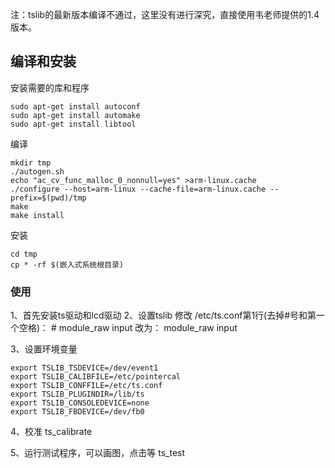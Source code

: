注：tslib的最新版本编译不通过，这里没有进行深究，直接使用韦老师提供的1.4版本。

## 编译和安装
安装需要的库和程序
```shell
sudo apt-get install autoconf
sudo apt-get install automake
sudo apt-get install libtool
```

编译
```shell
mkdir tmp
./autogen.sh
echo "ac_cv_func_malloc_0_nonnull=yes" >arm-linux.cache
./configure --host=arm-linux --cache-file=arm-linux.cache --prefix=$(pwd)/tmp
make
make install
```

安装
```shell
cd tmp
cp * -rf $(嵌入式系统根目录)
```

### 使用
1、首先安装ts驱动和lcd驱动
2、设置tslib
    修改 /etc/ts.conf第1行(去掉#号和第一个空格)：
    # module_raw input
    改为：
    module_raw input

3、设置环境变量
```shell
export TSLIB_TSDEVICE=/dev/event1
export TSLIB_CALIBFILE=/etc/pointercal
export TSLIB_CONFFILE=/etc/ts.conf
export TSLIB_PLUGINDIR=/lib/ts
export TSLIB_CONSOLEDEVICE=none
export TSLIB_FBDEVICE=/dev/fb0
```

4、校准
ts_calibrate

5、运行测试程序，可以画图，点击等
ts_test
